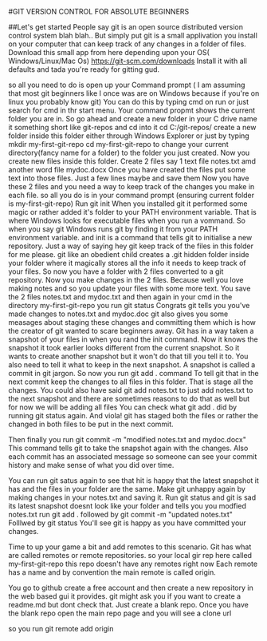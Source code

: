 #GIT VERSION CONTROL FOR ABSOLUTE BEGINNERS

##Let's get started
People say git is an open source distributed version control system blah blah..
But simply put git is a small applivation you install on your computer that can keep track of any changes in a folder of files.
Download this small app from here depending upon your OS( Windows/Linux/Mac Os)
https://git-scm.com/downloads
Install it with all defaults and tada you're ready for gitting gud.

so all you need to do is open up your Command prompt ( I am assuming that most git beginners like I once was are on Windows because if you're on linux you probably know git) 
You can do this by typing cmd on run or just search for cmd in thr start menu.
Your command propmt shows the current folder you are in.
So go ahead and create a new folder in your C drive name it something short like git-repos and cd into it
cd C:/git-repos/
create a new folder inside this folder either through Windows Explorer or just by typing
mkdir my-first-git-repo
cd my-first-git-repo to change your current directory(fancy name for a folder) to the folder you just created.
Now you create new files inside this folder.
Create 2 files say 1 text file notes.txt amd another word file mydoc.docx
Once you have created the files put some text into those files.
Just a few lines maybe and save them
Now you have these 2 files and you need a way to keep track of the changes you make in each file. 
so all you do is in your command prompt (ensuring current folder is my-first-git-repo)
Run git init
When you installed git it performed some magic or rather added it's folder to your PATH environment variable.
That is where Windows looks for executable files when you run a vommand.
So when you say git Windows runs git by finding it from your PATH environment variable.
and init is a command that tells git to initialise a new repository.
Just a way of saying hey git keep track of the files in this folder for me please.
git like an obedient child creates a .git hidden folder inside your folder where it magically stores all the info it needs to keep track of your files.
So now you have a folder with 2 files converted to a git repository.
Now you make changes in the 2 files. Because well you love making notes and so you update your files with some more text.
You save the 2 files notes.txt and mydoc.txt
and then again in your cmd in the directory my-first-git-repo you run
git status
Congrats git tells you you've made changes to notes.txt and mydoc.doc
git also gives you some measages about staging these changes and committing them which is how the creator of git wanted to scare beginners away.
Git has in a way taken a snapshot of your files in when you rand the init command.
Now it knows the snapshot it took earlier looks different from the current snapshot.
So it wants to create another snapshot but it won't do that till you tell it to.
You also need to tell it what to keep in the next snapshot.
A snapshot is called a commit in git jargon.
So now you run git add . command 
To tell git that in the next commit keep the changes to all files in this folder.
That is stage all the changes.
You could also have said git add notes.txt to just add notes.txt to the next snapshot and there are sometimes reasons to do that as well but for now we will be adding all files
You can check what git add . did by running git status again.
And viola! git has staged both the files or rather the changed in both files to be put in the next commit.


Then finally you run git commit -m "modified notes.txt and mydoc.docx"
This command tells git to take the snapshot again with the changes.
Also each commit has an associated message so someone can see your commit history and make sense of what you did over time.

You can run git satus again to see that hit is happy that the latest snapshot it has and the files in your folder are the same.
Make git unhappy again by making changes in your notes.txt and saving it.
Run git status and git is sad its latest snapshot doesnt look like your folder and tells you you modfied notes.txt
run git add .
followed by git commit -m "updated notes.txt"
Folllwed by git status 
You'll see git is happy as you have committed your changes.

Time to up your game a bit and add remotes to this scenario.
Git has what are called remotes or remote repositories.
so your local gir rep here called my-first-git-repo this repo doesn't have any remotes right now
Each remote has a name and by convention the main remote is called origin.

You go to github create a free account and then create a new repository in the web based gui it provides.
git might ask you if you want to create a readme.md but dont check that.
Just create a blank repo.
Once you have the blank repo open the main repo page and you will see a clone url

so you run
git remote add origin 







